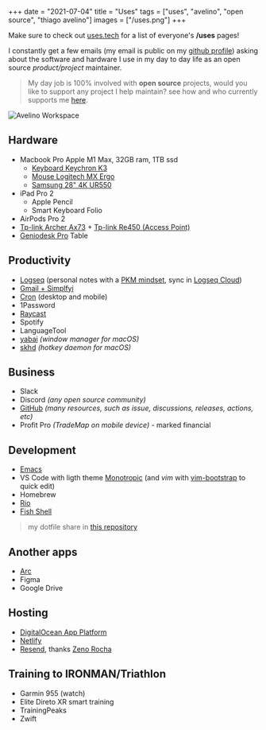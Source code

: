 +++
date = "2021-07-04"
title = "Uses"
tags = ["uses", "avelino", "open source", "thiago avelino"]
images = ["/uses.png"]
+++

Make sure to check out [uses.tech](https://uses.tech) for a list of everyone's **/uses** pages!

I constantly get a few emails (my email is public on my [github profile](https://github.com/avelino)) asking about the software and hardware I use in my day to day life as an open source _product/project_ maintainer.

> My day job is 100% involved with **open source** projects, would you like to support any project I help maintain? see how and who currently supports me [here](/thanks/).

![Avelino Workspace](/uses.png#center)

## Hardware

- Macbook Pro Apple M1 Max, 32GB ram, 1TB ssd
  - [Keyboard Keychron K3](https://www.amazon.com/Keychron-Ultra-Slim-Wireless-Bluetooth-Mechanical/dp/B0B48ZVQH5/)
  - [Mouse Logitech MX Ergo](https://www.amazon.com/Logitech-Ergo-Wireless-Trackball-Mouse/dp/B0753P1GTS/)
  - [Samsung 28" 4K UR550](https://www.amazon.com/SAMSUNG-U28R550UQNX-LU28R550UQNXZA-Monitor-Free/dp/B084V9CJB1/)
- iPad Pro 2
  - Apple Pencil
  - Smart Keyboard Folio
- AirPods Pro 2
- [Tp-link Archer Ax73](https://www.amazon.com/TP-Link-Archer-AX73-High-Speed-Streaming/dp/B0BTT3F159/) + [Tp-link Re450 (Access Point)](https://www.amazon.com/TP-Link-PCMag-Editors-Choice-Extender/dp/B010S6SG3S/)
- [Geniodesk Pro](https://www.geniodesks.com.br/produto-mesa-com-regulagem-de-altura-geniodesk-pro) Table

## Productivity

- [Logseq](https://logseq.com) (personal notes with a [PKM mindset](https://databaseline.tech/knowledge-management/), sync in [Logseq Cloud](https://blog.logseq.com/how-to-setup-and-use-logseq-sync/))
- [Gmail + Simplfyi](https://simpl.fyi/)
- [Cron](https://cron.app/) (desktop and mobile)
- 1Password
- [Raycast](https://www.raycast.com/)
- Spotify
- LanguageTool
- [yabai](https://github.com/koekeishiya/yabai) *(window manager for macOS)*
- [skhd](https://github.com/koekeishiya/skhd) *(hotkey daemon for macOS)*

## Business

- Slack
- Discord *(any open source community)*
- [GitHub](https://github.com/avelino) *(many resources, such as issue, discussions, releases, actions, etc)*
- Profit Pro _(TradeMap on mobile device)_ - marked financial

## Development

- [Emacs](https://github.com/avelino/dotfiles/tree/main/doom.d)
- VS Code with ligth theme [Monotropic](https://github.com/avelino/monotropic-theme-vscode) (and _vim_ with [vim-bootstrap](https://vim-bootstrap.com/) to quick edit)
- Homebrew
- [Rio](https://raphamorim.io/rio/)
- [Fish Shell](https://fishshell.com/)

> my dotfile share in [this repository](https://github.com/avelino/dotfiles)

## Another apps

- [Arc](https://arc.net/)
- Figma
- Google Drive

## Hosting

- [DigitalOcean App Platform](https://m.do.co/c/bd3b723c0a36?utm_medium=opensource&utm_source=awesome-go)
- [Netlify](https://www.netlify.com/)
- [Resend](https://resend.com/), thanks [Zeno Rocha](https://twitter.com/zenorocha)

## Training to IRONMAN/Triathlon

- Garmin 955 (watch)
- Elite Direto XR smart training
- TrainingPeaks
- Zwift
